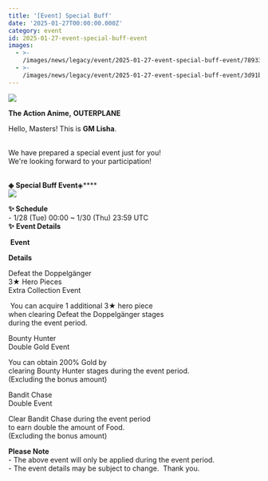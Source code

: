 ```yaml
---
title: '[Event] Special Buff'
date: '2025-01-27T00:00:00.000Z'
category: event
id: 2025-01-27-event-special-buff-event
images:
  - >-
    /images/news/legacy/event/2025-01-27-event-special-buff-event/78933287dd38475aa79934cd937ad938.webp
  - >-
    /images/news/legacy/event/2025-01-27-event-special-buff-event/3d91b0c84fe9421ab86d9f0b52997c12.webp
---
```


![](/images/news/legacy/event/2025-01-27-event-special-buff-event/78933287dd38475aa79934cd937ad938.webp)  

**The Action Anime,** **OUTERPLANE**        

Hello, Masters! This is **GM Lisha**.  
 

We have prepared a special event just for you!  
We're looking forward to your participation!  
 

**◈** **Special Buff Event**◈****  
![](/images/news/legacy/event/2025-01-27-event-special-buff-event/3d91b0c84fe9421ab86d9f0b52997c12.webp)  
  
**✨ Schedule**  
\- 1/28 (Tue) 00:00 ~ 1/30 (Thu) 23:59 UTC  
**✨** ****Event** Details**

 **Event**

**Details**

Defeat the Doppelgänger  
3★ Hero Pieces  
Extra Collection Event

 You can acquire 1 additional 3★ hero piece  
when clearing Defeat the Doppelgänger stages  
during the event period.

Bounty Hunter  
Double Gold Event

You can obtain 200% Gold by  
clearing Bounty Hunter stages during the event period.  
(Excluding the bonus amount)

Bandit Chase  
Double Event  

Clear Bandit Chase during the event period  
to earn double the amount of Food.  
(Excluding the bonus amount)

  
**Please Note**  
\- The above event will only be applied during the event period.  
\- The event details may be subject to change.  Thank you.
